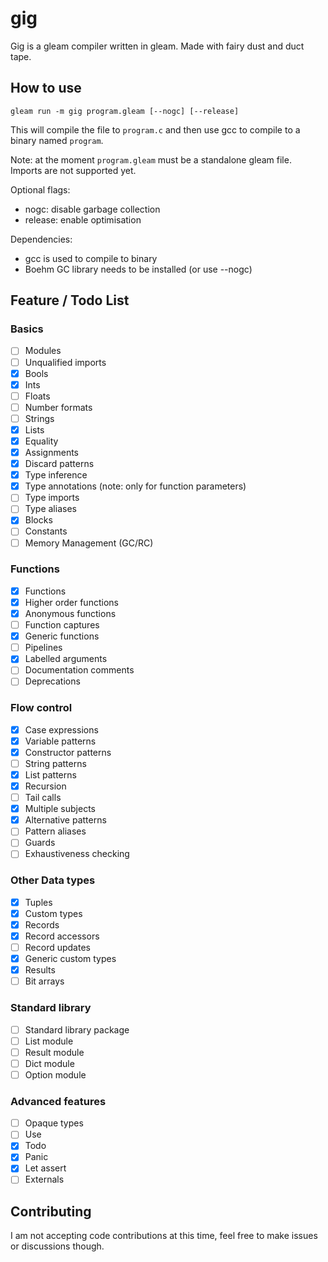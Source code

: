 # gig

Gig is a gleam compiler written in gleam. Made with fairy dust and duct tape.

## How to use

`gleam run -m gig program.gleam [--nogc] [--release]`

This will compile the file to `program.c` and then use gcc to compile to a binary named `program`.

Note: at the moment `program.gleam` must be a standalone gleam file. Imports are not supported yet.

Optional flags:
- nogc: disable garbage collection
- release: enable optimisation

Dependencies:
- gcc is used to compile to binary
- Boehm GC library needs to be installed (or use --nogc)

## Feature / Todo List

### Basics

- [ ] Modules
- [ ] Unqualified imports
- [x] Bools
- [x] Ints
- [ ] Floats
- [ ] Number formats
- [ ] Strings
- [x] Lists
- [x] Equality
- [x] Assignments
- [x] Discard patterns
- [x] Type inference
- [x] Type annotations (note: only for function parameters)
- [ ] Type imports
- [ ] Type aliases
- [x] Blocks
- [ ] Constants
- [ ] Memory Management (GC/RC)

### Functions

- [x] Functions
- [x] Higher order functions
- [x] Anonymous functions
- [ ] Function captures
- [x] Generic functions
- [ ] Pipelines
- [x] Labelled arguments
- [ ] Documentation comments
- [ ] Deprecations

### Flow control

- [x] Case expressions
- [x] Variable patterns
- [x] Constructor patterns
- [ ] String patterns
- [x] List patterns
- [x] Recursion
- [ ] Tail calls
- [x] Multiple subjects
- [x] Alternative patterns
- [ ] Pattern aliases
- [ ] Guards
- [ ] Exhaustiveness checking

### Other Data types

- [x] Tuples
- [x] Custom types
- [x] Records
- [x] Record accessors
- [ ] Record updates
- [x] Generic custom types
- [x] Results
- [ ] Bit arrays

### Standard library

- [ ] Standard library package
- [ ] List module
- [ ] Result module
- [ ] Dict module
- [ ] Option module

### Advanced features

- [ ] Opaque types
- [ ] Use
- [x] Todo
- [x] Panic
- [x] Let assert
- [ ] Externals

## Contributing

I am not accepting code contributions at this time, feel free to make issues or discussions though.
